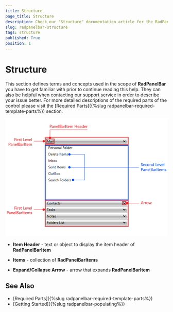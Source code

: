 ```yaml
---
title: Structure
page_title: Structure
description: Check our "Structure" documentation article for the RadPanelBar WPF control.
slug: radpanelbar-structure
tags: structure
published: True
position: 1
---
```


# Structure

This section defines terms and concepts used in the scope of __RadPanelBar__ you have to get familiar with  prior to continue reading this help. They can also be helpful when contacting our support service in order to describe your issue better. For more detailed descriptions of the required parts of the control please visit the [Required Parts]({%slug radpanelbar-required-template-parts%}) section.

![](images/RadPanelBar_structure.png)

* __Item Header__ - text or object to display the item header of __RadPanelBarItem__

* __Items__ - collection of __RadPanelBarItems__

* __Expand/Collapse Arrow__ - arrow that expands __RadPanelBarItem__

## See Also
 * [Required Parts]({%slug radpanelbar-required-template-parts%})
 * [Getting Started]({%slug radpanelbar-populating%})